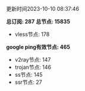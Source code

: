 更新时间2023-10-10 08:37:46

**总订阅: 287**
**总节点: 15835**
- vless节点: 178

**google ping有效节点: 465**
- v2ray节点: 147
- trojan节点: 146
- ss节点: 145
- ssr节点: 27
